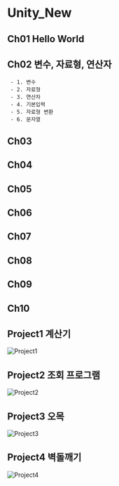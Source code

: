 # Unity_New
## Ch01 Hello World
## Ch02 변수, 자료형, 연산자
     - 1. 변수
     - 2. 자료형
     - 3. 연산자
     - 4. 기본입력
     - 5. 자료형 변환
     - 6. 문자열
## Ch03
## Ch04
## Ch05
## Ch06
## Ch07
## Ch08
## Ch09
## Ch10

## Project1 계산기
![Project1](https://user-images.githubusercontent.com/102361334/176801299-19d0317f-4575-4d17-b4b7-314f09ea5697.PNG)

## Project2 조회 프로그램
![Project2](https://user-images.githubusercontent.com/102361334/176801345-1c9daadf-a200-4411-8623-1c5a10e27f40.PNG)

## Project3 오목
![Project3](https://user-images.githubusercontent.com/102361334/176801379-a0ed75b9-86dc-4250-8856-ec92b2ca82ac.PNG)

## Project4 벽돌깨기
![Project4](https://user-images.githubusercontent.com/102361334/176801407-6b67dc57-d70e-4682-8b17-7d0557b26ae3.PNG)

